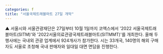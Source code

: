 ```yaml
---
categories: f
title: "서울국제트래블마트 27일 개막"
---
```

▲ 서울시와 서울관광재단은 27일부터 10월 1일까지 코엑스에서 &#39;2022 서울국제트래블마트(SITM)&#39;와 &#39;2022서울의료관광국제트래블마트(SITMMT)&#39;를 개최한다. 올해 두 행사에는 국내외 관광 업계에서 924개사가 참가한다. 시는 33개국, 140명의 해외 구매자도 서울로 초청해 국내 판매자와 일대일 대면 면담을 진행한다.